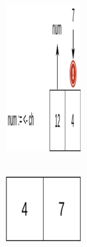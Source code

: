 <div style="display: flex; flex-direction: column; padding-right: 300px">
  <img src="static/go-channels5.png" style="width: 800px; height: 399px; align-self: flex-end;" />
  <img src="static/go-channels6.png" style="margin-top: 70px; width: 350px; height: 175px; align-self: flex-end;" /> <!-- .element: class="fragment" data-fragment-index="1" -->
</div>
